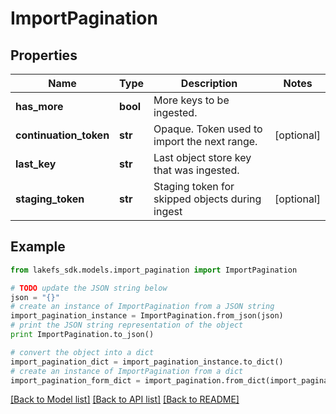 # ImportPagination


## Properties
Name | Type | Description | Notes
------------ | ------------- | ------------- | -------------
**has_more** | **bool** | More keys to be ingested. | 
**continuation_token** | **str** | Opaque. Token used to import the next range. | [optional] 
**last_key** | **str** | Last object store key that was ingested. | 
**staging_token** | **str** | Staging token for skipped objects during ingest | [optional] 

## Example

```python
from lakefs_sdk.models.import_pagination import ImportPagination

# TODO update the JSON string below
json = "{}"
# create an instance of ImportPagination from a JSON string
import_pagination_instance = ImportPagination.from_json(json)
# print the JSON string representation of the object
print ImportPagination.to_json()

# convert the object into a dict
import_pagination_dict = import_pagination_instance.to_dict()
# create an instance of ImportPagination from a dict
import_pagination_form_dict = import_pagination.from_dict(import_pagination_dict)
```
[[Back to Model list]](../README.md#documentation-for-models) [[Back to API list]](../README.md#documentation-for-api-endpoints) [[Back to README]](../README.md)


